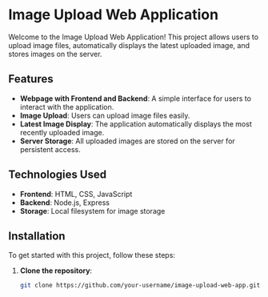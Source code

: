 # Image Upload Web Application

Welcome to the Image Upload Web Application! This project allows users to upload image files, automatically displays the latest uploaded image, and stores images on the server.

## Features

- **Webpage with Frontend and Backend**: A simple interface for users to interact with the application.
- **Image Upload**: Users can upload image files easily.
- **Latest Image Display**: The application automatically displays the most recently uploaded image.
- **Server Storage**: All uploaded images are stored on the server for persistent access.

## Technologies Used

- **Frontend**: HTML, CSS, JavaScript
- **Backend**: Node.js, Express
- **Storage**: Local filesystem for image storage

## Installation

To get started with this project, follow these steps:

1. **Clone the repository**:
   ```bash
   git clone https://github.com/your-username/image-upload-web-app.git
